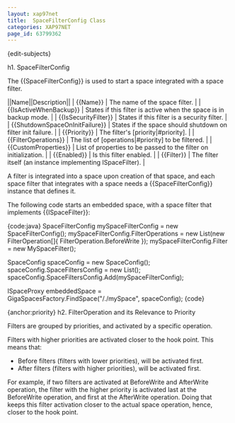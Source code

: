 ```yaml
---
layout: xap97net
title:  SpaceFilterConfig Class
categories: XAP97NET
page_id: 63799362
---
```


{edit-subjects}

h1. SpaceFilterConfig

The {{SpaceFilterConfig}} is used to start a space integrated with a space filter.

||Name||Description||
| {{Name}} | The name of the space filter. |
| {{IsActiveWhenBackup}} | States if this filter is active when the space is in backup mode. |
| {{IsSecurityFilter}} | States if this filter is a security filter. |
| {{ShutdownSpaceOnInitFailure}} | States if the space should shutdown on filter init failure. |
| {{Priority}} | The filter's [priority|#priority]. |
| {{FilterOperations}} | The list of [operations|#priority] to be filtered. |
| {{CustomProperties}} | List of properties to be passed to the filter on initialization. |
| {{Enabled}} | Is this filter enabled. |
| {{Filter}} | The filter itself (an instance implementing ISpaceFilter). |

A filter is integrated into a space upon creation of that space, and each space filter that integrates with a space needs a {{SpaceFilterConfig}} instance that defines it.

The following code starts an embedded space, with a space filter that implements {{ISpaceFilter}}:

{code:java}
SpaceFilterConfig mySpaceFilterConfig = new SpaceFilterConfig();
mySpaceFilterConfig.FilterOperations = new List<FilterOperations>(new FilterOperation[]{ FilterOperation.BeforeWrite });
mySpaceFilterConfig.Filter = new MySpaceFilter();

SpaceConfig spaceConfig = new SpaceConfig();
spaceConfig.SpaceFiltersConfig = new List<SpaceFilterConfig>();
spaceConfig.SpaceFiltersConfig.Add(mySpaceFilterConfig);

ISpaceProxy embeddedSpace = GigaSpacesFactory.FindSpace("/./mySpace", spaceConfig);
{code}

{anchor:priority}
h2. FilterOperation and its Relevance to Priority

Filters are grouped by priorities, and activated by a specific operation.

Filters with higher priorities are activated closer to the hook point. This means that:

- Before filters (filters with lower priorities), will be activated first.
- After filters (filters with higher priorities), will be activated first.

For example, if two filters are activated at BeforeWrite and AfterWrite operation, the filter with the higher priority is activated last at the BeforeWrite operation, and first at the AfterWrite operation. Doing that keeps this filter activation closer to the actual space operation, hence, closer to the hook point.